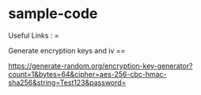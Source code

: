 # sample-code


Useful Links : = 

Generate encryption keys and iv ==

https://generate-random.org/encryption-key-generator?count=1&bytes=64&cipher=aes-256-cbc-hmac-sha256&string=Test123&password=
